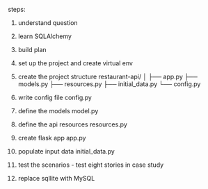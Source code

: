 steps:
1. understand question 
2. learn SQLAlchemy 
3. build plan
4. set up the project and create virtual env
5. create the project structure 
    restaurant-api/
    │
    ├── app.py
    ├── models.py
    ├── resources.py
    ├── initial_data.py
    └── config.py

6. write config file config.py
7. define the models model.py 
8. define the api resources resources.py
9. create flask app app.py
10. populate input data initial_data.py
11. test the scenarios - test eight stories in case study

12. replace sqllite  with MySQL
